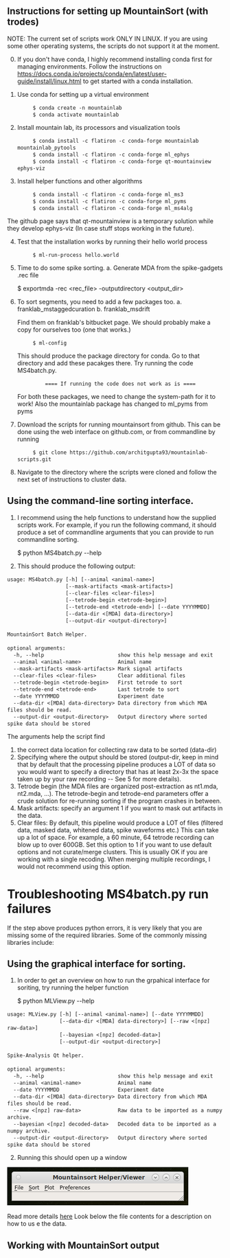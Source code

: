 ## Instructions for setting up MountainSort (with trodes)

NOTE: The current set of scripts work ONLY IN LINUX. If you are using some other operating systems, the scripts do not support it at the moment.

0. If you don't have conda, I highly recommend installing conda first for managing environments. Follow the instructions on https://docs.conda.io/projects/conda/en/latest/user-guide/install/linux.html to get started with a conda installation.

1. Use conda for setting up a virtual environment

            $ conda create -n mountainlab
            $ conda activate mountainlab

2. Install mountain lab, its processors and visualization tools

            $ conda install -c flatiron -c conda-forge mountainlab mountainlab_pytools
            $ conda install -c flatiron -c conda-forge ml_ephys
            $ conda install -c flatiron -c conda-forge qt-mountainview ephys-viz

3. Install helper functions and other algorithms

            $ conda install -c flatiron -c conda-forge ml_ms3
            $ conda install -c flatiron -c conda-forge ml_pyms
            $ conda install -c flatiron -c conda-forge ml_ms4alg

The github page says that qt-mountainview is a temporary solution while they develop ephys-viz (In case stuff stops working in the future).

4. Test that the installation works by running their hello world process

            $ ml-run-process hello.world

5. Time to do some spike sorting.
    a. Generate MDA from the spike-gadgets .rec file

    $ exportmda -rec <rec_file> -outputdirectory <output_dir>

6. To sort segments, you need to add a few packages too.
    a. franklab_mstaggedcuration
    b. franklab_msdrift

    Find them on franklab's bitbucket page. We should probably make a copy for
    ourselves too (one that works.)

            $ ml-config

    This should produce the package directory for conda. Go to that directory
    and add these pacakges there. Try running the code MS4batch.py. 

                ==== If running the code does not work as is ====

    For both these packages, we need to change the system-path for it to work!
    Also the mountainlab package has changed to ml_pyms from pyms

7. Download the scripts for running mountainsort from github. This can be done using the web interface on github.com, or from commandline by running

            $ git clone https://github.com/architgupta93/mountainlab-scripts.git
            
8. Navigate to the directory where the scripts were cloned and follow the next set of instructions to cluster data.

## Using the command-line sorting interface.
1. I recommend using the help functions to understand how the supplied scripts work. For example, if you run the following command, it should produce a set of commandline arguments that you can provide to run commandline sorting.

    $ python MS4batch.py --help

2. This should produce the following output:

```
usage: MS4batch.py [-h] [--animal <animal-name>]
                   [--mask-artifacts <mask-artifacts>]
                   [--clear-files <clear-files>]
                   [--tetrode-begin <tetrode-begin>]
                   [--tetrode-end <tetrode-end>] [--date YYYYMMDD]
                   [--data-dir <[MDA] data-directory>]
                   [--output-dir <output-directory>]

MountainSort Batch Helper.

optional arguments:
  -h, --help                        show this help message and exit
  --animal <animal-name>            Animal name
  --mask-artifacts <mask-artifacts> Mark signal artifacts
  --clear-files <clear-files>       Clear additional files
  --tetrode-begin <tetrode-begin>   First tetrode to sort
  --tetrode-end <tetrode-end>       Last tetrode to sort
  --date YYYYMMDD                   Experiment date
  --data-dir <[MDA] data-directory> Data directory from which MDA files should be read.
  --output-dir <output-directory>   Output directory where sorted spike data should be stored
```

The arguments help the script find 
1. the correct data location for collecting raw data to be sorted (data-dir)
2. Specifying where the output should be stored (output-dir, keep in mind that by default that the processing pipeline produces a LOT of data so you would want to specify a directory that has at least 2x-3x the space taken up by your raw recording -- See 5 for more details).
3. Tetrode begin (the MDA files are organized post-extraction as nt1.mda, nt2.mda, ...). The tetrode-begin and tetrode-end parameters offer a crude solution for re-running sorting if the program crashes in between.
4. Mask artifacts: specify an argument 1 if you want to mask out artifacts in the data.
5. Clear files: By default, this pipeline would produce a LOT of files (filtered data, masked data, whitened data, spike waveforms etc.) This can take up a lot of space. For example, a 60 minute, 64 tetrode recording can blow up to over 600GB. Set this option to 1 if you want to use default options and not curate/merge clusters. This is usually OK if you are working with a single recoding. When merging multiple recordings, I would not recommend using this option.

# Troubleshooting MS4batch.py run failures
If the step above produces python errors, it is very likely that you are missing some of the required libraries. Some of the commonly missing libraries include:

## Using the graphical interface for sorting.
1. In order to get an overview on how to run the grpahical interface for soriting, try running the helper function

    $ python MLView.py --help

```
usage: MLView.py [-h] [--animal <animal-name>] [--date YYYYMMDD]
                 [--data-dir <[MDA] data-directory>] [--raw <[npz] raw-data>]
                 [--bayesian <[npz] decoded-data>]
                 [--output-dir <output-directory>]

Spike-Analysis Qt helper.

optional arguments:
  -h, --help                        show this help message and exit
  --animal <animal-name>            Animal name
  --date YYYYMMDD                   Experiment date
  --data-dir <[MDA] data-directory> Data directory from which MDA files should be read.
  --raw <[npz] raw-data>            Raw data to be imported as a numpy archive.
  --bayesian <[npz] decoded-data>   Decoded data to be imported as a numpy archive.
  --output-dir <output-directory>   Output directory where sorted spike data should be stored
```

2. Running this should open up a window 

![](MountainSortHelperViewer_TopLevelWindow.png)

Read more details [here](https://github.com/architgupta93/mountainlab-scripts) Look below the file contents for a description on how to us e the data.

## Working with MountainSort output
